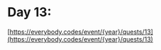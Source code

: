 # Day 13: 

[https://everybody.codes/event/{year}/quests/13](https://everybody.codes/event/{year}/quests/13)

